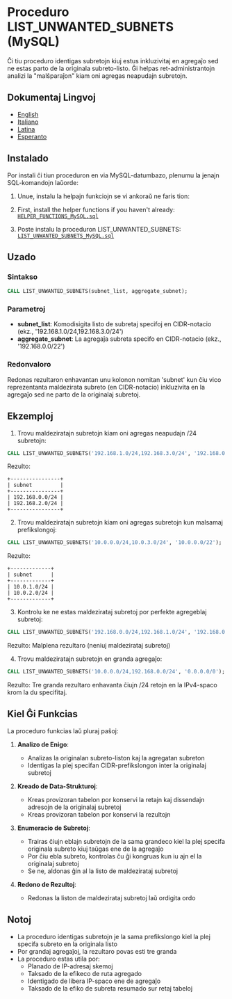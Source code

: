# Proceduro LIST_UNWANTED_SUBNETS (MySQL)

Ĉi tiu proceduro identigas subretojn kiuj estus inkluzivitaj en agregaĵo sed ne estas parto de la originala subreto-listo. Ĝi helpas ret-administrantojn analizi la "malŝparaĵon" kiam oni agregas neapudajn subretojn.

## Dokumentaj Lingvoj

- [English](./LIST_UNWANTED_SUBNETS_MySQL.en.md)
- [Italiano](./LIST_UNWANTED_SUBNETS_MySQL.it.md)
- [Latina](./LIST_UNWANTED_SUBNETS_MySQL.la.md)
- [Esperanto](./LIST_UNWANTED_SUBNETS_MySQL.eo.md)

## Instalado

Por instali ĉi tiun proceduron en via MySQL-datumbazo, plenumu la jenajn SQL-komandojn laŭorde:

1. Unue, instalu la helpajn funkciojn se vi ankoraŭ ne faris tion:
1. First, install the helper functions if you haven't already:
[`HELPER_FUNCTIONS_MySQL.sql`](./sql/HELPER_FUNCTIONS_MySQL.sql)

2. Poste instalu la proceduron LIST_UNWANTED_SUBNETS:
[`LIST_UNWANTED_SUBNETS_MySQL.sql`](./sql/LIST_UNWANTED_SUBNETS_MySQL.sql)

## Uzado

### Sintakso

```sql
CALL LIST_UNWANTED_SUBNETS(subnet_list, aggregate_subnet);
```

### Parametroj

- **subnet_list**: Komodisigita listo de subretaj specifoj en CIDR-notacio (ekz., '192.168.1.0/24,192.168.3.0/24')
- **aggregate_subnet**: La agregaĵa subreta specifo en CIDR-notacio (ekz., '192.168.0.0/22')

### Redonvaloro

Redonas rezultaron enhavantan unu kolonon nomitan 'subnet' kun ĉiu vico reprezentanta maldezirata subreto (en CIDR-notacio) inkluzivita en la agregaĵo sed ne parto de la originalaj subretoj.

## Ekzemploj

1. Trovu maldeziratajn subretojn kiam oni agregas neapudajn /24 subretojn:
```sql
CALL LIST_UNWANTED_SUBNETS('192.168.1.0/24,192.168.3.0/24', '192.168.0.0/22');
```
Rezulto:
```
+----------------+
| subnet         |
+----------------+
| 192.168.0.0/24 |
| 192.168.2.0/24 |
+----------------+
```

2. Trovu maldeziratajn subretojn kiam oni agregas subretojn kun malsamaj prefikslongoj:
```sql
CALL LIST_UNWANTED_SUBNETS('10.0.0.0/24,10.0.3.0/24', '10.0.0.0/22');
```
Rezulto:
```
+-------------+
| subnet      |
+-------------+
| 10.0.1.0/24 |
| 10.0.2.0/24 |
+-------------+
```

3. Kontrolu ke ne estas maldezirataj subretoj por perfekte agregeblaj subretoj:
```sql
CALL LIST_UNWANTED_SUBNETS('192.168.0.0/24,192.168.1.0/24', '192.168.0.0/23');
```
Rezulto: Malplena rezultaro (neniuj maldezirataj subretoj)

4. Trovu maldeziratajn subretojn en granda agregaĵo:
```sql
CALL LIST_UNWANTED_SUBNETS('10.0.0.0/24,192.168.0.0/24', '0.0.0.0/0');
```
Rezulto: Tre granda rezultaro enhavanta ĉiujn /24 retojn en la IPv4-spaco krom la du specifitaj.

## Kiel Ĝi Funkcias

La proceduro funkcias laŭ pluraj paŝoj:

1. **Analizo de Enigo**: 
   - Analizas la originalan subreto-liston kaj la agregatan subreton
   - Identigas la plej specifan CIDR-prefikslongon inter la originalaj subretoj

2. **Kreado de Data-Strukturoj**:
   - Kreas provizoran tabelon por konservi la retajn kaj dissendajn adresojn de la originalaj subretoj
   - Kreas provizoran tabelon por konservi la rezultojn

3. **Enumeracio de Subretoj**:
   - Trairas ĉiujn eblajn subretojn de la sama grandeco kiel la plej specifa originala subreto kiuj taŭgas ene de la agregaĵo
   - Por ĉiu ebla subreto, kontrolas ĉu ĝi kongruas kun iu ajn el la originalaj subretoj
   - Se ne, aldonas ĝin al la listo de maldezirataj subretoj

4. **Redono de Rezultoj**:
   - Redonas la liston de maldezirataj subretoj laŭ ordigita ordo

## Notoj

- La proceduro identigas subretojn je la sama prefikslongo kiel la plej specifa subreto en la originala listo
- Por grandaj agregaĵoj, la rezultaro povas esti tre granda
- La proceduro estas utila por:
  - Planado de IP-adresaj skemoj
  - Taksado de la efikeco de ruta agregado
  - Identigado de libera IP-spaco ene de agregaĵo
  - Taksado de la efiko de subreta resumado sur retaj tabeloj
